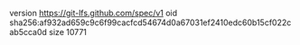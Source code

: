 version https://git-lfs.github.com/spec/v1
oid sha256:af932ad659c9c6f99cacfcd54674d0a67031ef2410edc60b15cf022cab5cca0d
size 10771
